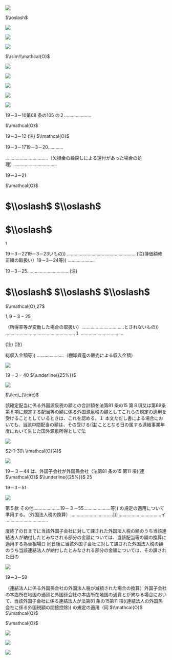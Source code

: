 ![](https://www.nta.go.jp/tmp/aa858e61-6e8a-4e0b-9cde-3f738038ae22/images/5d61b28c2ea6fdb45d813b85cee3865da4705d2bd83f19dced545c8f3a0bf9d3.jpg)

$\\oslash$

![](https://www.nta.go.jp/tmp/aa858e61-6e8a-4e0b-9cde-3f738038ae22/images/a993f77e11e231a3bfa8318b352a2df97bd970ee2d31cfecd8fee85ab4921943.jpg)

![](https://www.nta.go.jp/tmp/aa858e61-6e8a-4e0b-9cde-3f738038ae22/images/29d462f29e9a8bf9007a0cd16686aa851cf5495e0650ea36da8a78810bc0f525.jpg)

![](https://www.nta.go.jp/tmp/aa858e61-6e8a-4e0b-9cde-3f738038ae22/images/1b33679357c4abe5ed432ad6d0bf11d854a4917b95efcbac16ee1ec8d7f7c8a8.jpg)

$\\sim!\\mathcal{O}$

![](https://www.nta.go.jp/tmp/aa858e61-6e8a-4e0b-9cde-3f738038ae22/images/a7a7c95768a109b351b33aaa842abf8d89691bacf270ec82ecf303eff83240d4.jpg)

![](https://www.nta.go.jp/tmp/aa858e61-6e8a-4e0b-9cde-3f738038ae22/images/ab1a56347633fcf5a97a2697440eba8e2c7cbbb708b578156d9b6af099393fd4.jpg)

![](https://www.nta.go.jp/tmp/aa858e61-6e8a-4e0b-9cde-3f738038ae22/images/5bbf8c28a242412e7e829730fc5a3a089e3ec641cc79ed1ea208d71f26909904.jpg)

![](https://www.nta.go.jp/tmp/aa858e61-6e8a-4e0b-9cde-3f738038ae22/images/8c8ad1ea7dcb418b37e2a0bba0f1854ffadc2323750536bec0261d9ebf15e50e.jpg)

![](https://www.nta.go.jp/tmp/aa858e61-6e8a-4e0b-9cde-3f738038ae22/images/db5a6774a98761b00b3573beabeee4fad52d6bdaaabad235c82d9b8a0ec436b4.jpg)

19－3－10第68 条の105 の２…………………

$\\mathcal{O}$

19－3－12 (注) $\\mathcal{O}$

19－3－1719－3－20…………

……………………………（欠損金の繰戻しによる還付があった場合の処理）……………………………

19－3－21

$\\mathcal{O}$

# $\\oslash$ $\\oslash$

# $\\oslash$

$^{1}$

19－3－2219－3－23いもの)) ………………………………………………(注)簿価額修正額の取扱い）19－3－24等)) …………………

19－3－25……………………………(注)

# $\\oslash$ $\\oslash$ $\\oslash$

$\\mathcal{O},27$

$1,9-3-25$

（所得率等が変動した場合の取扱い）……………………………とされないもの)) ………………………………………………１ ……………………………

(注) (注)

総収入金額等)) …………………（棚卸資産の販売による収入金額）

![](https://www.nta.go.jp/tmp/aa858e61-6e8a-4e0b-9cde-3f738038ae22/images/457962171a7c5f8a6a8b5dd96756dc5b8e0ef3254b31cd3ae794b303f7e7cb9f.jpg)

$19-3-40$ $\\underline{{25%}}$

![](https://www.nta.go.jp/tmp/aa858e61-6e8a-4e0b-9cde-3f738038ae22/images/300a119d11a16971861ac9b598aa8a344548f7196bf21499f8155a651dfb19f7.jpg)

$\\leq\_{\\circ}$

該確定配当に係る外国源泉税の額との合計額を法第81 条の15 第８項又は第69条第８項に規定する配当等の額に係る外国源泉税の額としてこれらの規定の適用を受けることとしているときは、これを認める。１ 本文ただし書による場合においても、当該中間配当の額は、その受ける(注)こととなる日の属する連結事業年度において生じた国外源泉所得として法

![](https://www.nta.go.jp/tmp/aa858e61-6e8a-4e0b-9cde-3f738038ae22/images/91f5b3b0d6ca741d8645e2af82da738291bdc825e6a9c65e697b5b53e7b05be9.jpg)

$2-1-30\ \\mathcal{O}(4)$

![](https://www.nta.go.jp/tmp/aa858e61-6e8a-4e0b-9cde-3f738038ae22/images/9b3b50bc012b429b16538ac97462dc8811f3b271248966b91a388d73be6dbbd7.jpg)

19－３－44 は、外国子会社が外国孫会社（法第81 条の15 第11 項((連 $\\mathcal{O}$ $\\underline{{25%}}$ $25%$

19－3－51

![](https://www.nta.go.jp/tmp/aa858e61-6e8a-4e0b-9cde-3f738038ae22/images/958291a8b763ffad97f7775083c074c17287669c7a402d59ab7b3d49ced761fa.jpg)

第５款 その他…………………19－３－55…………………等)) の規定の適用について準用する。（外国法人税の換算）……………………………⑴ ……………………………イ ……………………………

度終了の日までに当該外国子会社に対して課された外国法人税の額のうち当該連結法人が納付したとみなされる部分の金額については、当該配当等の額の換算に適用する為替相場ロ 同日後に当該外国子会社に対して課された外国法人税の額のうち当該連結法人が納付したとみなされる部分の金額については、その課された日の

![](https://www.nta.go.jp/tmp/aa858e61-6e8a-4e0b-9cde-3f738038ae22/images/b91310f4423cf474e0b08de7e44d79556c9ed6d58f5427856327df59cf0d33b6.jpg)

19－3－58

（連結法人に係る外国孫会社の外国法人税が減額された場合の換算）外国子会社の本店所在地国の通貨と外国孫会社の本店所在地国の通貨とが異なる場合において、当該外国子会社に係る連結法人が法第81 条の15第11 項((連結法人の外国孫会社に係る外国税額の間接控除)) の規定の適用（同 $\\mathcal{O}$ $\\mathcal{O}$

$\\mathcal{O}$

![](https://www.nta.go.jp/tmp/aa858e61-6e8a-4e0b-9cde-3f738038ae22/images/50af4fb8be0602b8ae4c4726fd1477bf94832073ff9f06c346489652dc5bc165.jpg)

![](https://www.nta.go.jp/tmp/aa858e61-6e8a-4e0b-9cde-3f738038ae22/images/6b175206ecaea61f2d14e8bfa334617059be97e324f8a21d2620061e97dfc541.jpg)

![](https://www.nta.go.jp/tmp/aa858e61-6e8a-4e0b-9cde-3f738038ae22/images/f911a6cccfe08cc2979a51d329d6a1ad7005471bccb4ec0420d76cc3342acf9a.jpg)